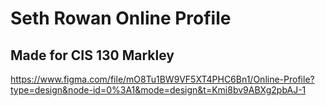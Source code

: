 # Seth Rowan Online Profile 
## Made for CIS 130 Markley 
https://www.figma.com/file/mO8Tu1BW9VF5XT4PHC6Bn1/Online-Profile?type=design&node-id=0%3A1&mode=design&t=Kmi8bv9ABXg2pbAJ-1